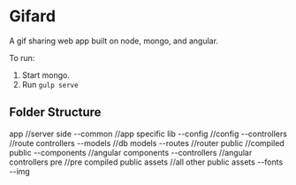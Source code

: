 # Gifard

A gif sharing web app built on node, mongo, and angular.

To run:

1. Start mongo.
2. Run `gulp serve`

## Folder Structure

app             //server side
--common          //app specific lib
--config          //config
--controllers     //route controllers
--models          //db models
--routes          //router
public          //compiled public
--components      //angular components
--controllers     //angular controllers
pre             //pre compiled public
assets          //all other public assets
--fonts
--img
